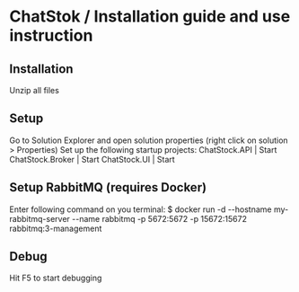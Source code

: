 # ChatStok / Installation guide and use instruction 

## Installation 
Unzip all files

## Setup 
Go to Solution Explorer and open solution properties (right click on solution > Properties)
Set up the following startup projects:
ChatStock.API | Start
ChatStock.Broker | Start
ChatStock.UI | Start

## Setup RabbitMQ (requires Docker) 
Enter following command on you terminal: 
$ docker run -d --hostname my-rabbitmq-server --name rabbitmq -p 5672:5672 -p 15672:15672 rabbitmq:3-management 

## Debug
Hit F5 to start debugging
